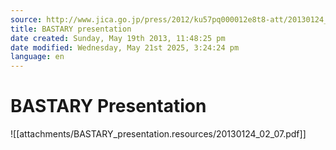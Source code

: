 ```yaml
---
source: http://www.jica.go.jp/press/2012/ku57pq000012e8t8-att/20130124_02_07.pdf
title: BASTARY presentation
date created: Sunday, May 19th 2013, 11:48:25 pm
date modified: Wednesday, May 21st 2025, 3:24:24 pm
language: en
---
```


# BASTARY Presentation

![[attachments/BASTARY_presentation.resources/20130124_02_07.pdf]]
